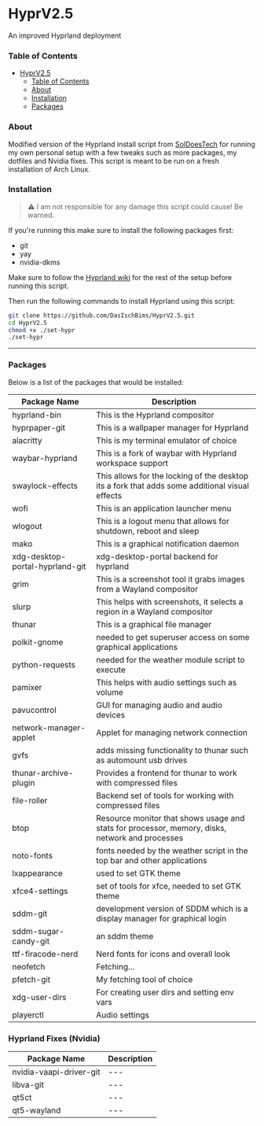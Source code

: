 # HyprV2.5
An improved Hyprland deployment

### Table of Contents
- [HyprV2.5](#hyprv25)
    + [Table of Contents](#table-of-contents)
    + [About](#about)
    + [Installation](#installation)
    + [Packages](#packages)

### About
Modified version of the Hyprland install script from [SolDoesTech](https://github.com/SolDoesTech/) for running my own personal setup with a few tweaks such as more packages, my dotfiles and Nvidia fixes.
This script is meant to be run on a fresh installation of Arch Linux.

### Installation
>:warning: I am not responsible for any damage this script could cause! Be warned.

If you're running this make sure to install the following packages first:
- git
- yay
- nvidia-dkms

Make sure to follow the [Hyprland wiki](https://wiki.hyprland.org/Nvidia/) for the rest of the setup before running this script.

Then run the following commands to install Hyprland using this script:
```bash
git clone https://github.com/DasIschBims/HyprV2.5.git
cd HyprV2.5
chmod +x ./set-hypr
./set-hypr
```

---

### Packages

Below is a list of the packages that would be installed:

| Package Name                    | Description                                                                                     |
|---------------------------------|-------------------------------------------------------------------------------------------------|
| hyprland-bin                    | This is the Hyprland compositor                                                                 |
| hyprpaper-git                   | This is a wallpaper manager for Hyprland                                                        |
| alacritty                       | This is my terminal emulator of choice                                                          |
| waybar-hyprland                 | This is a fork of waybar with Hyprland workspace support                                        |
| swaylock-effects                | This allows for the locking of the desktop its a fork that adds some additional visual effects  |
| wofi                            | This is an application launcher menu                                                            |
| wlogout                         | This is a logout menu that allows for shutdown, reboot and sleep                                |
| mako                            | This is a graphical notification daemon                                                         |
| xdg-desktop-portal-hyprland-git | xdg-desktop-portal backend for hyprland                                                         |
| grim                            | This is a screenshot tool it grabs images from a Wayland compositor                             |
| slurp                           | This helps with screenshots, it selects a region in a Wayland compositor                        |
| thunar                          | This is a graphical file manager                                                                |
| polkit-gnome                    | needed to get superuser access on some graphical applications                                   |
| python-requests                 | needed for the weather module script to execute                                                 |
| pamixer                         | This helps with audio settings such as volume                                                   |
| pavucontrol                     | GUI for managing audio and audio devices                                                        |
| network-manager-applet          | Applet for managing network connection                                                          |
| gvfs                            | adds missing functionality to thunar such as automount usb drives                               |
| thunar-archive-plugin           | Provides a frontend for thunar to work with compressed files                                    |
| file-roller                     | Backend set of tools for working with compressed files                                          |
| btop                            | Resource monitor that shows usage and stats for processor, memory, disks, network and processes |
| noto-fonts                      | fonts needed by the weather script in the top bar and other applications                        |
| lxappearance                    | used to set GTK theme                                                                           |
| xfce4-settings                  | set of tools for xfce, needed to set GTK theme                                                  |
| sddm-git                        | development version of SDDM which is a display manager for graphical login                      |
| sddm-sugar-candy-git            | an sddm theme                                                                                   |
| ttf-firacode-nerd               | Nerd fonts for icons and overall look                                                           |
| neofetch                        | Fetching...                                                                                     |
| pfetch-git                      | My fetching tool of choice                                                                      |
| xdg-user-dirs                   | For creating user dirs and setting env vars                                                     |
| playerctl                       | Audio settings                                                                                  |


### Hyprland Fixes (Nvidia)

| Package Name            | Description |
|-------------------------|-------------|
| nvidia-vaapi-driver-git | ---         |
| libva-git               | ---         |
| qt5ct                   | ---         |
| qt5-wayland             | ---         |

